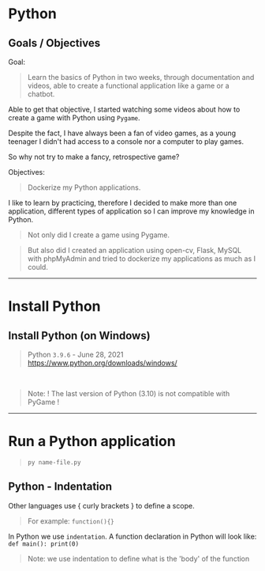 # Python

## Goals / Objectives

Goal:

>Learn the basics of Python in two weeks, through documentation and videos, able to create a functional application like a game or a chatbot.

Able to get that objective, I started watching some videos about how to create a game with Python using `Pygame`. 

Despite the fact,  I have always been a fan of video games, as a young teenager I didn't had access to a console nor a computer to play games. 

So why not try to make a fancy, retrospective game?

Objectives:

> Dockerize my Python applications.

I like to learn by practicing, therefore I decided to make more than one application, different types of application so I can improve my knowledge in Python.

> Not only did I create a game using Pygame.

>But also did  I created an application using open-cv, Flask, MySQL with phpMyAdmin and tried to dockerize my applications as much as I could.


<hr>

# Install Python
## Install Python (on Windows)
> Python `3.9.6` - June 28, 2021
<br> https://www.python.org/downloads/windows/
<br>

>Note: ! The last version of Python (3.10)  is not compatible with PyGame !
<hr>

# Run a Python application
> ``py name-file.py``



## Python - Indentation

Other languages use { curly brackets } to define a scope.

> For example: `function(){}` 

In Python we use `indentation`.
A function declaration in Python will look like:
`def main():
    print(0)`
> Note: we use indentation to define what is the 'body' of the function




